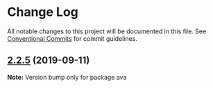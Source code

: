 # Change Log

All notable changes to this project will be documented in this file.
See [Conventional Commits](https://conventionalcommits.org) for commit guidelines.

## [2.2.5](https://gitlab.com/codsen/codsen/compare/ava@2.2.4...ava@2.2.5) (2019-09-11)

**Note:** Version bump only for package ava
